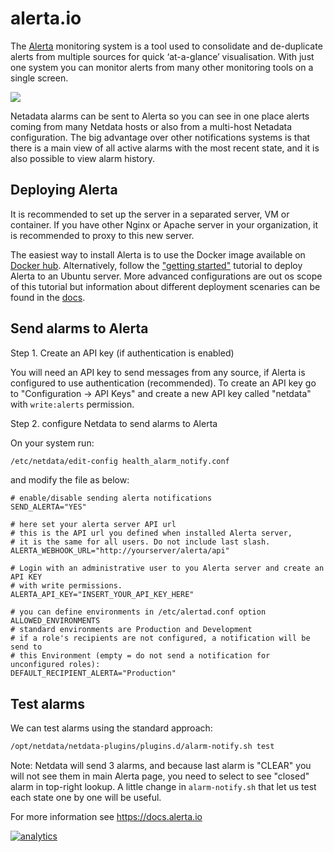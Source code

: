 <!--
---
title: "alerta.io"
custom_edit_url: https://github.com/netdata/netdata/edit/master/health/notifications/alerta/README.md
---
-->

# alerta.io

The [Alerta](https://alerta.io) monitoring system is a tool used to
consolidate and de-duplicate alerts from multiple sources for quick
‘at-a-glance’ visualisation. With just one system you can monitor
alerts from many other monitoring tools on a single screen.

![](https://docs.alerta.io/en/latest/_images/alerta-screen-shot-3.png)

Netadata alarms can be sent to Alerta so you can see in one place
alerts coming from many Netdata hosts or also from a multi-host
Netadata configuration. The big advantage over other notifications
systems is that there is a main view of all active alarms with
the most recent state, and it is also possible to view alarm history.

## Deploying Alerta

It is recommended to set up the server in a separated server, VM or
container. If you have other Nginx or Apache server in your organization,
it is recommended to proxy to this new server.

The easiest way to install Alerta is to use the Docker image available
on [Docker hub][1]. Alternatively, follow the ["getting started"][2]
tutorial to deploy Alerta to an Ubuntu server. More advanced
configurations are out os scope of this tutorial but information
about different deployment scenaries can be found in the  [docs][3].

[1]: https://hub.docker.com/r/alerta/alerta-web/

[2]: http://alerta.readthedocs.io/en/latest/gettingstarted/tutorial-1-deploy-alerta.html

[3]: http://docs.alerta.io/en/latest/deployment.html

## Send alarms to Alerta

Step 1. Create an API key (if authentication is enabled)

You will need an API key to send messages from any source, if
Alerta is configured to use authentication (recommended). To
create an API key go to "Configuration -> API Keys" and create
a new API key called "netdata" with `write:alerts` permission.

Step 2. configure Netdata to send alarms to Alerta

On your system run:

```sh
/etc/netdata/edit-config health_alarm_notify.conf
```

and modify the file as below:

```
# enable/disable sending alerta notifications
SEND_ALERTA="YES"

# here set your alerta server API url
# this is the API url you defined when installed Alerta server, 
# it is the same for all users. Do not include last slash.
ALERTA_WEBHOOK_URL="http://yourserver/alerta/api"

# Login with an administrative user to you Alerta server and create an API KEY
# with write permissions.
ALERTA_API_KEY="INSERT_YOUR_API_KEY_HERE"

# you can define environments in /etc/alertad.conf option ALLOWED_ENVIRONMENTS
# standard environments are Production and Development
# if a role's recipients are not configured, a notification will be send to
# this Environment (empty = do not send a notification for unconfigured roles):
DEFAULT_RECIPIENT_ALERTA="Production"
```

## Test alarms

We can test alarms using the standard approach:

```sh
/opt/netdata/netdata-plugins/plugins.d/alarm-notify.sh test
```

Note: Netdata will send 3 alarms, and because last alarm is "CLEAR"
you will not see them in main Alerta page, you need to select to see
"closed" alarm in top-right lookup. A little change in `alarm-notify.sh`
that let us test each state one by one will be useful.

For more information see <https://docs.alerta.io>

[![analytics](https://www.google-analytics.com/collect?v=1&aip=1&t=pageview&_s=1&ds=github&dr=https%3A%2F%2Fgithub.com%2Fnetdata%2Fnetdata&dl=https%3A%2F%2Fmy-netdata.io%2Fgithub%2Fhealth%2Fnotifications%2Falerta%2FREADME&_u=MAC~&cid=5792dfd7-8dc4-476b-af31-da2fdb9f93d2&tid=UA-64295674-3)](<>)
